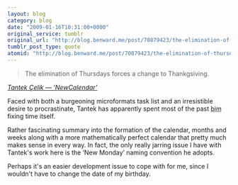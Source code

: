 ```yaml
---
layout: blog
category: blog
date: "2009-01-16T10:31:00+0000"
original_service: tumblr
original_url: "http://blog.benward.me/post/70879423/the-elimination-of-thursdays-forces-a-change-to"
tumblr_post_type: quote
atomid: "http://blog.benward.me/post/70879423/the-elimination-of-thursdays-forces-a-change-to"
---
```

> The elimination of Thursdays forces a change to Thankgsiving.

<cite><a href="http://tantek.pbwiki.com/NewCalendar">Tantek Çelik — ‘NewCalendar’</a></cite>

Faced with both a burgeoning microformats task list and an irresistible desire to procrastinate, Tantek has apparently spent most of the past <abbr title='bi-month'>bim</abbr> fixing time itself.

Rather fascinating summary into the formation of the calendar, months and weeks along with a more mathematically perfect calendar that pretty much makes sense in every way. In fact, the only really jarring issue I have with Tantek's work here is the ‘New Monday’ naming convention he adopts.

Perhaps it's an easier development issue to cope with for me, since I wouldn't have to change the date of my birthday.